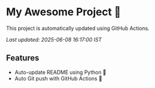 # My Awesome Project 🚀

This project is automatically updated using GitHub Actions.

_Last updated: 2025-06-08 16:17:00 IST_

## Features
- Auto-update README using Python 🐍
- Auto Git push with GitHub Actions 🤖

